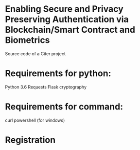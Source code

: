 # Enabling Secure and Privacy Preserving Authentication via Blockchain/Smart Contract and Biometrics
Source code of a Citer project

# Requirements for python:
Python 3.6
Requests
Flask
cryptography

# Requirements for command:
curl
powershell (for windows)

# Registration
